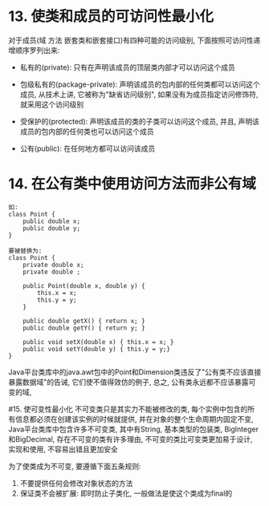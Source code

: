 # 13. 使类和成员的可访问性最小化
对于成员(域 方法 嵌套类和嵌套接口)有四种可能的访问级别, 下面按照可访问性递增顺序罗列出来:

* 私有的(private): 只有在声明该成员的顶层类内部才可以访问这个成员

* 包级私有的(package-private): 声明该成员的包内部的任何类都可以访问这个成员, 从技术上讲, 它被称为"缺省访问级别", 如果没有为成员指定访问修饰符, 就采用这个访问级别

* 受保护的(protected): 声明该成员的类的子类可以访问这个成员, 并且, 声明该成员的包内部的任何类也可以访问这个成员

* 公有(public): 在任何地方都可以访问该成员

# 14. 在公有类中使用访问方法而非公有域

	如:
	class Point {
		public double x;
		public double y;
	}
	
	要被替换为:
	class Point {
		private double x;
		private double ;

		public Point(double x, double y) {
			this.x = x;
			this.y = y;
		}
		
		public double getX() { return x; }
		public double getY() { return y; }

		public void setX(double x) { this.x = x; }
		public void setY(double y) { this.y = y;}
	}

Java平台类库中的java.awt包中的Point和Dimension类违反了"公有类不应该直接暴露数据域"的告诫, 它们使不值得效仿的例子, 总之, 公有类永远都不应该暴露可变的域,

#15. 使可变性最小化
不可变类只是其实力不能被修改的类, 每个实例中包含的所有信息都必须在创建该实例的时候就提供, 并在对象的整个生命周期内固定不变, Java平台类库中包含许多不可变类, 其中有String, 基本类型的包装类, BigInteger和BigDecimal, 存在不可变的类有许多理由, 不可变的类比可变类更加易于设计, 实现和使用, 不容易出错且更加安全

为了使类成为不可变, 要遵循下面五条规则:
1. 不要提供任何会修改对象状态的方法
2. 保证类不会被扩展: 即时防止子类化, 一般做法是使这个类成为final的